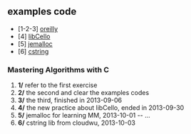 ## examples code

* [1-2-3] [oreilly](http://examples.oreilly.com/9781565924536/)
* [4] [libCello](https://github.com/orangeduck/libCello.git)
* [5] [jemalloc](http://www.canonware.com/jemalloc/)
* [6] [cstring](http://github.com/cloudwu/cstring)

### Mastering Algorithms with C

1. **1/** refer to the first exercise
2. **2/** the second and clear the examples codes
3. **3/** the third, finished in 2013-09-06
4. **4/** the new practice about libCello, ended in 2013-09-30
5. **5/** jemalloc for learning MM, 2013-10-01 -- ...
6. **6/** cstring lib from cloudwu, 2013-10-03

